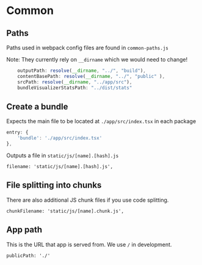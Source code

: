 # Common

## Paths

Paths used in webpack config files are found in `common-paths.js`

Note: They currently rely on `__dirname` which we would need to change!

```js
    outputPath: resolve(__dirname, "../", "build"),
    contentBasePath: resolve(__dirname, "../", "public" ),
    srcPath: resolve(__dirname, "../app/src"),
    bundleVisualizerStatsPath: "../dist/stats"
```

## Create a bundle

Expects the main file to be located at `./app/src/index.tsx` in each package

```js
entry: {
    'bundle': './app/src/index.tsx'
},
```

Outputs a file in `static/js/[name].[hash].js`

`filename: 'static/js/[name].[hash].js',`

## File splitting into chunks

There are also additional JS chunk files if you use code splitting.

`chunkFilename: 'static/js/[name].chunk.js',`

## App path

This is the URL that app is served from. We use `/` in development.

`publicPath: './'`
